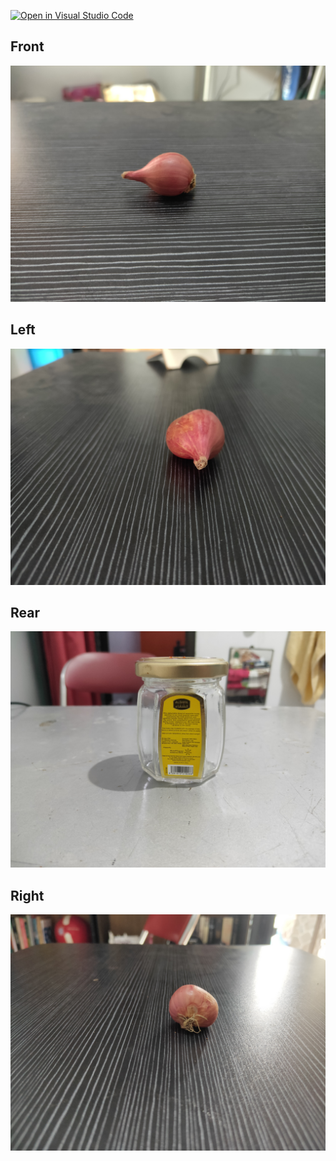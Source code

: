 [![Open in Visual Studio Code](https://classroom.github.com/assets/open-in-vscode-f059dc9a6f8d3a56e377f745f24479a46679e63a5d9fe6f495e02850cd0d8118.svg)](https://classroom.github.com/online_ide?assignment_repo_id=5672408&assignment_repo_type=AssignmentRepo)

## Front
![enter image description here](img/front.jpg)
## Left
![enter image description here](img/left.jpg)
## Rear
![enter image description here](img/rear.jpg)
## Right
![enter image description here](img/right.jpg)